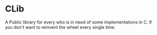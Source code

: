 # CLib

A Public library for every who is in need of some implementations in C.
If you don't want to reinvent the wheel every single time.
